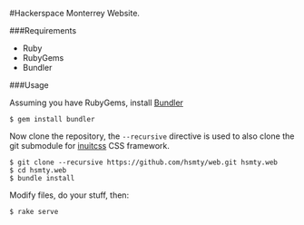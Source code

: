 #Hackerspace Monterrey Website.

###Requirements

- Ruby
- RubyGems
- Bundler

###Usage

Assuming you have RubyGems, install [Bundler](http://bundler.io)

	$ gem install bundler

Now clone the repository, the `--recursive` directive is used to also clone the
git submodule for [inuitcss](http://inuitcss.com) CSS framework.

	$ git clone --recursive https://github.com/hsmty/web.git hsmty.web
	$ cd hsmty.web
	$ bundle install

Modify files, do your stuff, then:

	$ rake serve
